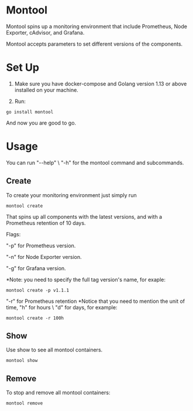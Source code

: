 # Montool
 Montool spins up a monitoring environment that include Prometheus, Node Exporter, cAdvisor, and Grafana.
 
 Montool accepts parameters to set different versions of the components. 
 

# Set Up
1. Make sure you have docker-compose and Golang version 1.13 or above installed on your machine.

2. Run:
```
go install montool
```
And now you are good to go.

# Usage
You can run "--help" \ "-h" for the montool command and subcommands.

## Create

To create your monitoring environment just simply run 
```
montool create
```
That spins up all components with the latest versions, and with a Prometheus retention of 10 days.

Flags:

"-p" for Prometheus version.

"-n" for Node Exporter version.

"-g" for Grafana version.

*Note: you need to specify the full tag version's name, for exaple:
```
montool create -p v1.1.1
```

"-r" for Prometheus retention
*Notice that you need to mention the unit of time, "h" for hours \ "d" for days, for example:
```
montool create -r 100h
```

## Show
Use show to see all montool containers. 
```
montool show
```

## Remove 
To stop and remove all montool containers:
```
montool remove
```

